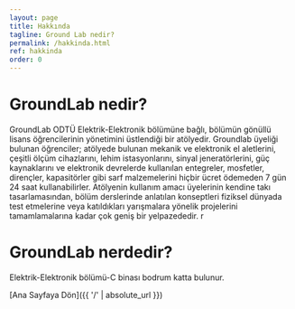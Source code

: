 ```yaml
---
layout: page
title: Hakkında
tagline: Ground Lab nedir?
permalink: /hakkinda.html
ref: hakkinda
order: 0
---
```

<h1>GroundLab nedir?</h1>
GroundLab ODTÜ Elektrik-Elektronik bölümüne bağlı, bölümün gönüllü lisans öğrencilerinin yönetimini üstlendiği bir atölyedir. Groundlab üyeliği bulunan öğrenciler; atölyede bulunan mekanik ve elektronik el aletlerini, çeşitli ölçüm cihazlarını, lehim istasyonlarını, sinyal jeneratörlerini, güç kaynaklarını ve elektronik devrelerde kullanılan entegreler, mosfetler, dirençler, kapasitörler gibi sarf malzemelerini hiçbir ücret ödemeden 7 gün 24 saat kullanabilirler. Atölyenin kullanım amacı üyelerinin kendine takı tasarlamasından, bölüm derslerinde anlatılan konseptleri fiziksel dünyada test etmelerine veya katıldıkları yarışmalara yönelik projelerini tamamlamalarına kadar çok geniş bir yelpazededir. r

<h1>GroundLab nerdedir?</h1>
Elektrik-Elektronik bölümü-C binası bodrum katta bulunur. 


[Ana Sayfaya Dön]({{ '/' | absolute_url }})

